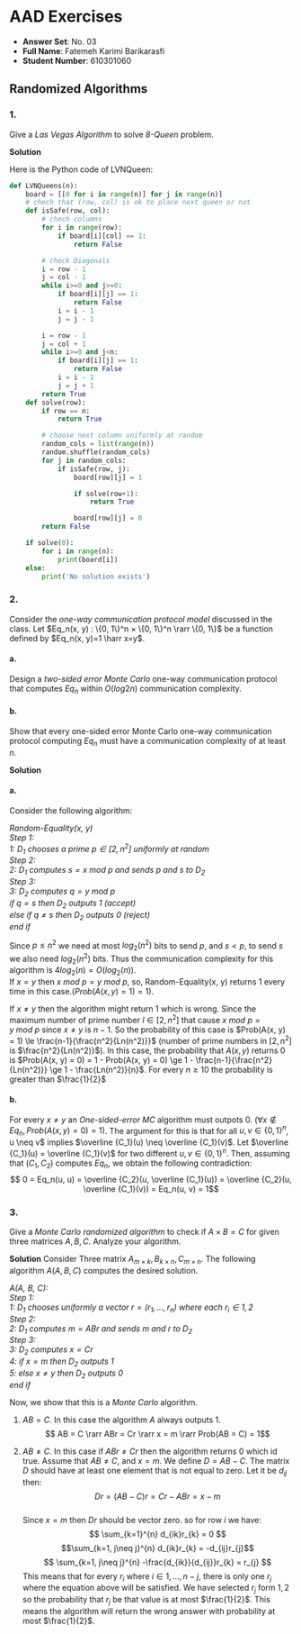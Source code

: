 # AAD Exercises

- **Answer Set**: No. 03
- **Full Name**: Fatemeh Karimi Barikarasfi
- **Student Number**: 610301060

## Randomized Algorithms

### 1.

Give a _Las Vegas Algorithm_ to solve _8-Queen_ problem.

**Solution**

Here is the Python code of LVNQueen:

```python
def LVNQueens(n):
    board = [[0 for i in range(n)] for j in range(n)]
    # chech that (row, col) is ok to place next queen or not
    def isSafe(row, col):
        # chech columns
        for i in range(row):
            if board[i][col] == 1:
                return False

        # check Diagonals
        i = row - 1
        j = col - 1
        while i>=0 and j>=0:
            if board[i][j] == 1:
                return False
            i = i - 1
            j = j - 1

        i = row - 1
        j = col + 1
        while i>=0 and j<n:
            if board[i][j] == 1:
                return False
            i = i - 1
            j = j + 1
        return True
    def solve(row):
        if row == n:
            return True

        # choose next column uniformly at random
        random_cols = list(range(n))
        random.shuffle(random_cols)
        for j in random_cols:
            if isSafe(row, j):
                board[row][j] = 1

                if solve(row+1):
                    return True

                board[row][j] = 0
        return False

    if solve(0):
        for i in range(n):
            print(board[i])
    else:
        print('No solution exists')

```

### 2.

Consider the _one-way communication protocol model_ discussed in the class. Let $Eq_n(x, y) : \{0, 1\}^n × \{0, 1\}^n \rarr \{0, 1\}$ be a function defined by $Eq_n(x, y)=1 \harr x=y$.

#### a.

Design a _two-sided error Monte Carlo_ one-way communication protocol that computes $Eq_n$
within $O(log2 n)$ communication complexity.

#### b.

Show that every one-sided error Monte Carlo one-way communication protocol computing
$Eq_n$ must have a communication complexity of at least $n$.

**Solution**

#### a.

Consider the following algorithm:

_Random-Equality(x, y)  
Step 1:  
1: $D_1$ chooses a prime _$p \in [2, n^2]$_ uniformly at random  
Step 2:  
2: $D_1$ computes $s = x\ mod\ p$ and sends $p$ and $s$ to $D_2$  
Step 3:  
3: $D_2$ computes $q=y\ mod\ p$  
if $q=s$ then $D_2$ outputs $1$ (accept)  
else if $q \neq s$ then $D_2$ outputs $0$ (reject)  
end if_

Since $p \le n^2$ we need at most $log_2(n^2)$ bits to send $p$, and $s < p$, to send $s$ we also need $log_2(n^2)$ bits. Thus the communication complexity for this algorithm is $4log_2(n) = O(log_2(n))$.  
If $x = y$ then $x\ mod\ p = y\ mod\ p$, so, Random-Equality(x, y) returns $1$ every time in this case.$(Prob(A(x, y) = 1) = 1)$.

If $x \neq y$ then the algorithm might return $1$ which is wrong. Since the maximum number of prime number $l \in [2, n^2]$ that cause $x\ mod\ p = y\ mod\ p$ since $x \neq y$ is $n - 1$. So the probability of this case is $Prob(A(x, y) = 1) \le \frac{n-1}{\frac{n^2}{Ln(n^2)}}$ (number of prime numbers in $[2, n^2]$ is $\frac{n^2}{Ln(n^2)}$). In this case, the probability that $A(x, y)$ returns $0$ is $Prob(A(x, y) = 0) = 1 - Prob(A(x, y) = 0) \ge 1 - \frac{n-1}{\frac{n^2}{Ln(n^2)}} \ge 1 - \frac{Ln(n^2)}{n}$. For every $n \ge 10$ the probability is greater than $\frac{1}{2}$

#### b.

For every $x \neq y$ an _One-sided-error MC_ algorithm must outpots $0$. $(\forall x \notin Eq_n, Prob(A(x, y) = 0) = 1)$. The argument for this is that for all $u,v \in \{0,1\}^n$, u \neq v$ implies $\overline {C_1}(u) \neq \overline {C_1}(v)$. Let $\overline {C_1}(u) = \overline {C_1}(v)$ for two different $u, v \in \{0, 1\}^n$. Then, assuming that $(C_1, C_2)$ computes $Eq_n$, we obtain the following contradiction:
$$ 0 = Eq_n(u, u) = \overline {C_2}(u, \overline {C_1}(u)) = \overline {C_2}(u, \overline {C_1}(v)) = Eq_n(u, v) = 1$$

### 3.

Give a _Monte Carlo randomized algorithm_ to check if $A × B = C$ for given three matrices $A, B, C$. Analyze your algorithm.

**Solution**
Consider Three matrix $A_{m×k}, B_{k×n}, C_{m×n}$. The following algorithm $A(A, B, C)$ computes the desired solution.

_A(A, B, C):  
Step 1:  
1: $D_1$ chooses uniformly a vector $r = (r_1, \dots , r_n)$ where each $r_i \in {1, 2}$  
Step 2:  
2: $D_1$ computes $m = ABr$ and sends $m$ and $r$ to $D_2$  
Step 3:  
3: $D_2$ computes $x = Cr$  
4: if $x = m$ then $D_2$ outputs $1$  
5: else $x \neq y$ then $D_2$ outputs $0$  
end if_

Now, we show that this is a _Monte Carlo_ algorithm.

1. $AB = C$. In this case the algorithm $A$ always outputs $1$.
   $$ AB = C \rarr ABr = Cr \rarr x = m \rarr Prob(AB = C) = 1$$

2. $AB \neq C$. In this case if $ABr \neq Cr$ then the algorithm returns $0$ which id true. Assume that $AB \neq C$, and $x = m$. We define $D = AB - C$. The matrix $D$ should have at least one element that is not equal to zero. Let it be $d_{ij}$ then:
   $$ Dr = (AB - C)r = Cr - ABr = x - m$$  
   Since $x = m$ then $Dr$ should be vector zero. so for row $i$ we have:
   $$
   \sum_{k=1}^{n} d_{ik}r_{k} = 0
   $$
   $$\sum_{k=1, j\neq j}^{n} d_{ik}r_{k} = -d_{ij}r_{j}$$
   $$
   \sum_{k=1, j\neq j}^{n} -\frac{d_{ik}}{d_{ij}}r_{k} = r_{j}
   $$
   This means that for every $r_i$ where $i \in{1, \dots ,n} - {j}$, there is only one $r_j$ where the equation above will be satisfied. We have selected $r_j$ form ${1, 2}$ so the probability that $r_j$ be that value is at most $\frac{1}{2}$. This means the algorithm will return the wrong answer with probability at most $\frac{1}{2}$.
